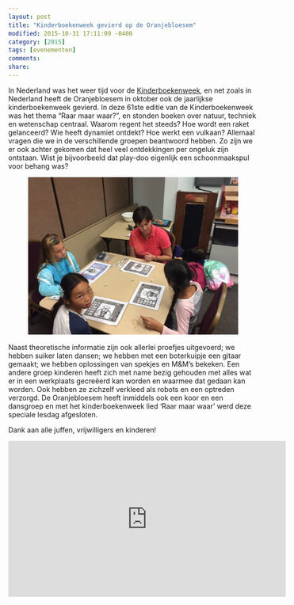 ```yaml
---
layout: post
title: "Kinderboekenweek gevierd op de Oranjebloesem"
modified: 2015-10-31 17:11:09 -0400
category: [2015]
tags: [evenementen]
comments: 
share: 
---
```


In Nederland was het weer tijd voor de [Kinderboekenweek](http://www.kinderboekenweek.nl/), en net zoals in Nederland heeft de Oranjebloesem in oktober ook de jaarlijkse kinderboekenweek gevierd. In deze 61ste editie van de Kinderboekenweek was het thema “Raar maar waar?”, en stonden boeken over natuur, techniek en wetenschap centraal. Waarom regent het steeds? Hoe wordt een raket gelanceerd? Wie heeft dynamiet ontdekt? Hoe werkt een vulkaan? Allemaal vragen die we in de verschillende groepen beantwoord hebben. Zo zijn we er ook achter gekomen dat heel veel ontdekkingen per ongeluk zijn ontstaan. Wist je bijvoorbeeld dat play-doo eigenlijk een schoonmaakspul voor behang was?

<figure>
   <img src="/images/kinderboekenweek2015.jpg">
</figure>

Naast theoretische informatie zijn ook allerlei proefjes uitgevoerd; we hebben suiker laten dansen; we hebben met een boterkuipje een gitaar gemaakt; we hebben oplossingen van spekjes en M&M’s 
bekeken. Een andere groep kinderen heeft zich met name bezig gehouden met alles wat er in een werkplaats gecreëerd kan worden en waarmee dat gedaan kan worden. Ook hebben ze zichzelf verkleed als robots en een optreden verzorgd. De Oranjebloesem heeft inmiddels ook een koor en een dansgroep en met het kinderboekenweek lied ‘Raar maar waar’ werd deze speciale lesdag afgesloten.


Dank aan alle juffen, vrijwilligers en kinderen!

<iframe width="560" height="315" src="https://www.youtube.com/embed/fAElk6S2gZg" frameborder="0" allowfullscreen></iframe>

